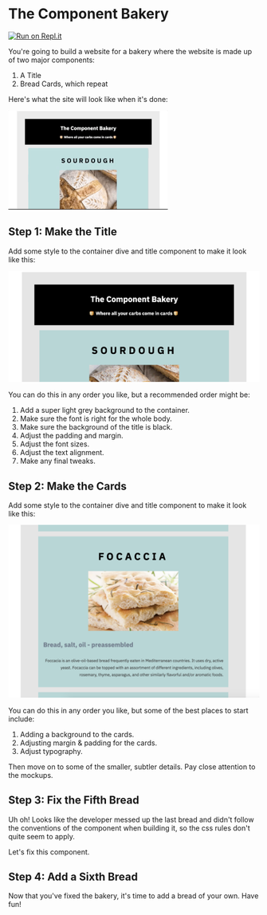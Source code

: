 # The Component Bakery

[![Run on Repl.it](https://repl.it/badge/github/upperlinecode/bakery-html-components)](https://repl.it/github/upperlinecode/bakery-html-components)

You're going to build a website for a bakery where the website is made up of two major components:

1. A Title
2. Bread Cards, which repeat

Here's what the site will look like when it's done:

![preview](https://raw.githubusercontent.com/upperlinecode/bakery-html-components/main/mockups/bread.gif)

## Step 1: Make the Title

Add some style to the container dive and title component to make it look like this:

![Header](https://raw.githubusercontent.com/upperlinecode/bakery-html-components/main/mockups/title.png)

You can do this in any order you like, but a recommended order might be:

1. Add a super light grey background to the container.
2. Make sure the font is right for the whole body.
3. Make sure the background of the title is black.
4. Adjust the padding and margin.
5. Adjust the font sizes.
6. Adjust the text alignment.
7. Make any final tweaks.

## Step 2: Make the Cards

Add some style to the container dive and title component to make it look like this:

![Cards](https://raw.githubusercontent.com/upperlinecode/bakery-html-components/main/mockups/breadcard.png)

You can do this in any order you like, but some of the best places to start include:

1. Adding a background to the cards.
2. Adjusting margin & padding for the cards.
3. Adjust typography.

Then move on to some of the smaller, subtler details. Pay close attention to the mockups.

## Step 3: Fix the Fifth Bread

Uh oh! Looks like the developer messed up the last bread and didn't follow the conventions of the component when building it, so the css rules don't quite seem to apply.

Let's fix this component.

## Step 4: Add a Sixth Bread

Now that you've fixed the bakery, it's time to add a bread of your own. Have fun!
